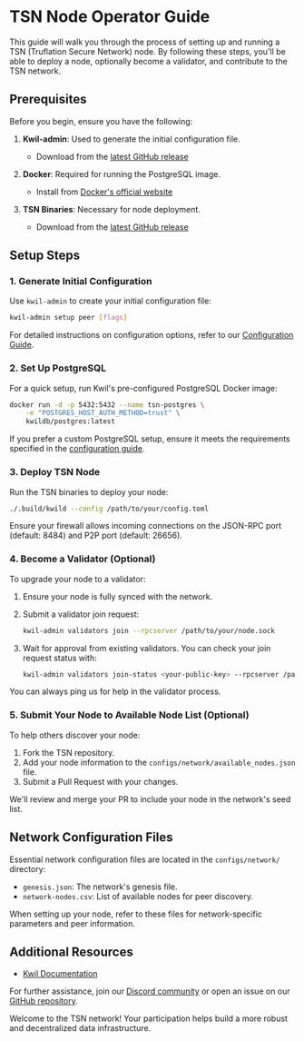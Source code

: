 # TSN Node Operator Guide

This guide will walk you through the process of setting up and running a TSN (Truflation Secure Network) node. By following these steps, you'll be able to deploy a node, optionally become a validator, and contribute to the TSN network.

## Prerequisites

Before you begin, ensure you have the following:

1. **Kwil-admin**: Used to generate the initial configuration file.
    - Download from the [latest GitHub release](https://github.com/kwilteam/kwil-db/releases)

2. **Docker**: Required for running the PostgreSQL image.
    - Install from [Docker's official website](https://docs.docker.com/get-docker/)

3. **TSN Binaries**: Necessary for node deployment.
    - Download from the [latest GitHub release](https://github.com/truflation/tsn-db/releases)

## Setup Steps

### 1. Generate Initial Configuration

Use `kwil-admin` to create your initial configuration file:

```bash
kwil-admin setup peer [flags]
```

For detailed instructions on configuration options, refer to our [Configuration Guide](docs/creating-config.md).

### 2. Set Up PostgreSQL

For a quick setup, run Kwil's pre-configured PostgreSQL Docker image:

```bash
docker run -d -p 5432:5432 --name tsn-postgres \
    -e "POSTGRES_HOST_AUTH_METHOD=trust" \
    kwildb/postgres:latest
```

If you prefer a custom PostgreSQL setup, ensure it meets the requirements specified in the [configuration guide](https://docs.kwil.com/docs/daemon/running-postgres).

### 3. Deploy TSN Node

Run the TSN binaries to deploy your node:

```bash
./.build/kwild --config /path/to/your/config.toml
```

Ensure your firewall allows incoming connections on the JSON-RPC port (default: 8484) and P2P port (default: 26656).

### 4. Become a Validator (Optional)

To upgrade your node to a validator:

1. Ensure your node is fully synced with the network.
2. Submit a validator join request:

   ```bash
   kwil-admin validators join --rpcserver /path/to/your/node.sock
   ```

3. Wait for approval from existing validators. You can check your join request status with: 

   ```bash
   kwil-admin validators join-status <your-public-key> --rpcserver /path/to/your/node.sock
   ```
   
You can always ping us for help in the validator process.

### 5. Submit Your Node to Available Node List (Optional)

To help others discover your node:

1. Fork the TSN repository.
2. Add your node information to the `configs/network/available_nodes.json` file.
3. Submit a Pull Request with your changes.

We'll review and merge your PR to include your node in the network's seed list.

## Network Configuration Files

Essential network configuration files are located in the `configs/network/` directory:

- `genesis.json`: The network's genesis file.
- `network-nodes.csv`: List of available nodes for peer discovery.

When setting up your node, refer to these files for network-specific parameters and peer information.

## Additional Resources

- [Kwil Documentation](https://docs.kwil.com)

For further assistance, join our [Discord community](https://discord.com/invite/5AMCBYxfW4) or open an issue on our [GitHub repository](https://github.com/truflation/tsn-node-operator/issues).

Welcome to the TSN network! Your participation helps build a more robust and decentralized data infrastructure.